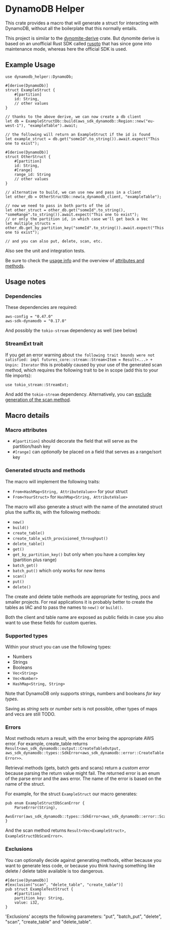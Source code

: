 # DynamoDB Helper

This crate provides a macro that will generate a struct for interacting with DynamoDB, without all the boilerplate that this normally entails.

This project is similar to the [dynomite-derive](https://crates.io/crates/dynomite-derive) crate. 
But dynomite derive is based on an unofficial Rust SDK called [rusoto](https://github.com/rusoto/rusoto) that has since gone into maintenance mode, whereas here the official SDK is used.

## Example Usage

```
use dynamodb_helper::DynamoDb;

#[derive(DynamoDb)]
struct ExampleStruct {
    #[partition]
    id: String,
    // other values
}

// thanks to the above derive, we can now create a db client
let db = ExampleStructDb::build(aws_sdk_dynamodb::Region::new("eu-west-1"), "exampleTable").await;

// the following will return an ExampleStruct if the id is found
let example_struct = db.get("someId".to_string()).await.expect("This one to exist");

#[derive(DynamoDb)]
struct OtherStruct {
    #[partition]
    id: String,
    #[range]
    range_id: String
    // other values
}

// alternative to build, we can use new and pass in a client
let other_db = OtherStructDb::new(a_dynamodb_client, "exampleTable");

// now we need to pass in both parts of the id
let other_struct = other_db.get("someId".to_string(), "someRange".to_string()).await.expect("This one to exist");
// or only the partition id, in which case we'll get back a Vec
let multiple_structs = other_db.get_by_partition_key("someId".to_string()).await.expect("This one to exist");

// and you can also put, delete, scan, etc.
```

Also see the unit and integration tests.

Be sure to check the [usage info](#usage-notes) and the overview of [attributes and methods](#macro-details).

## Usage notes

### Dependencies

These dependencies are required:

```
aws-config = "0.47.0"
aws-sdk-dynamodb = "0.17.0"
```

And possibly the `tokio-stream` dependency as well (see below)

### StreamExt trait

If you get an error warning about `the following trait bounds were not satisfied: impl futures_core::stream::Stream<Item = Result<...> + Unpin: Iterator` this 
is probably caused by your use of the generated scan method, which requires the following trait to be in scope (add this to your file imports):

```
use tokio_stream::StreamExt;
```

And add the `tokio-stream` dependency. Alternatively, you can [exclude generation of the scan method](#exclusions).

## Macro details

### Macro attributes

- `#[partition]` should decorate the field that will serve as the partition/hash key
- `#[range]` can *optionally* be placed on a field that serves as a range/sort key

### Generated structs and methods

The macro will implement the following traits:
- `From<HashMap<String, AttributeValue>>` for your struct
- `From<YourStruct>` for `HashMap<String, AttributeValue>`

The macro will also generate a struct with the name of the annotated struct plus the suffix `Db`, with the following methods:
- `new()`
- `build()`
- `create_table()`
- `create_table_with_provisioned_throughput()`
- `delete_table()`
- `get()`
- `get_by_partition_key()` but only when you have a complex key (partition plus range)
- `batch_get()`
- `batch_put()` which only works for *new* items
- `scan()`
- `put()`
- `delete()`

The create and delete table methods are appropriate for testing, pocs and smaller projects. For real applications it is probably better to create the tables as IAC and to pass the names to `new()` or `build()`.

Both the client and table name are exposed as public fields in case you also want to use these fields for custom queries.

### Supported types

Within your struct you can use the following types:
- Numbers
- Strings
- Booleans
- `Vec<String>`
- `Vec<Number>`
- `HashMap<String, String>`

Note that DynamoDB only supports strings, numbers and booleans *for key types*.

Saving as *string sets* or *number sets* is not possible, other types of maps and vecs are still TODO.

### Errors

Most methods return a result, with the error being the appropriate AWS error. For example, create_table returns `Result<aws_sdk_dynamodb::output::CreateTableOutput, aws_sdk_dynamodb::types::SdkError<aws_sdk_dynamodb::error::CreateTableError>>`.

Retrieval methods (gets, batch gets and scans) return a *custom error* because parsing the return value might fail. The returned error is an enum of the parse error and the aws error. The name of the error is based on the name of the struct.

For example, for the struct `ExampleStruct` our macro generates: 

```
pub enum ExampleStructDbScanError {
    ParseError(String),
    AwsError(aws_sdk_dynamodb::types::SdkError<aws_sdk_dynamodb::error::ScanError>),
}
```

And the scan method returns `Result<Vec<ExampleStruct>, ExampleStructDbScanError>`.

### Exclusions

You can optionally decide against generating methods, either because you want to generate less code, or because you think having something like delete / delete table available is too dangerous.

```
#[derive(DynamoDb)]
#[exclusion("scan", "delete_table", "create_table")]
pub struct ExampleTestStruct {
    #[partition]
    partition_key: String,
    value: i32,
}
```

'Exclusions' accepts the following parameters: "put", "batch_put", "delete", "scan", "create_table" and "delete_table".
